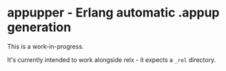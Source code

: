 # appupper - Erlang automatic .appup generation

This is a work-in-progress.

It's currently intended to work alongside
relx - it expects a <code>_rel</code> directory.

